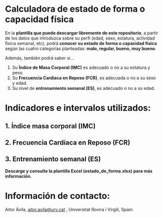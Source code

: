 # Calculadora de estado de forma o capacidad física

En la __plantilla que puede descargar libremente de este repositorio__, a partir de los datos que introduzca sobre su perfi (edad, sexo, estatura, actividad física semanal, etc), podrá __conocer su estado de forma o capacidad física__ según las cuatro categorías planteadas: __malo, regular, bueno, muy bueno__.

Además, también podrá saber si…

1. Su __Índice de Masa Corporal (IMC)__ es adecuado o no a su estatura y peso.
2. Su __Frecuencia Cardíaca en Reposo (FCR)__, es adecuada o no a su sexo y edad.
3. Su nivel de __entrenamiento semanal (ES)__, es adecuado o no a su edad. 

# Indicadores e intervalos utilizados:

## 1. Índice masa corporal (IMC)
## 2. Frecuencia Cardíaca en Reposo (FCR)
## 3. Entrenamiento semanal (ES)

__Descarge y consulte la plantilla Excel (estado_de_forma.xlsx) para más información.__

# Información de contacto:
Aitor Àvila, aitor.avila@urv.cat , Universitat Rovira i Virgili, Spain. 
